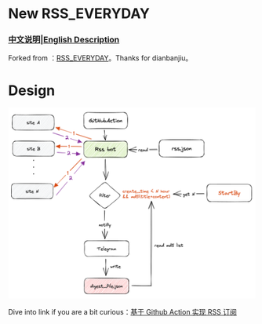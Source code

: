 # New RSS_EVERYDAY

### [中文说明](https://github.com/GuangzheJiang/rss_everyday/blob/main/README.md)|[English Description](https://github.com/GuangzheJiang/rss_everyday/blob/main/README_en.md)


Forked from ：[RSS_EVERYDAY](https://github.com/dianbanjiu/rss_everyday)。Thanks for dianbanjiu。

# Design

![](img/image-20230401234256216.png)

Dive into link if you are a bit curious：[基于 Github Action 实现 RSS 订阅](https://youguanxinqing.xyz/archives/163/)